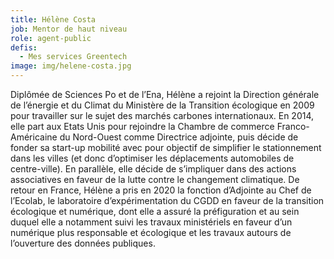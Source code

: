 ```yaml
---
title: Hélène Costa
job: Mentor de haut niveau
role: agent-public
defis:
  - Mes services Greentech
image: img/helene-costa.jpg
---
```

Diplômée de Sciences Po et de l’Ena, Hélène a rejoint la Direction générale de l’énergie et du Climat du Ministère de la Transition écologique en 2009 pour travailler sur le sujet des marchés carbones internationaux. En 2014, elle part aux Etats Unis pour rejoindre la Chambre de commerce Franco-Américaine du Nord-Ouest comme Directrice adjointe, puis décide de fonder sa start-up mobilité avec pour objectif de simplifier le stationnement dans les villes (et donc d’optimiser les déplacements automobiles de centre-ville). En parallèle, elle décide de s’impliquer dans des actions associatives en faveur de la lutte contre le changement climatique. De retour en France, Hélène a pris en 2020 la fonction d’Adjointe au Chef de l’Ecolab, le laboratoire d’expérimentation du CGDD en faveur de la transition écologique et numérique, dont elle a assuré la préfiguration et au sein duquel elle a notamment suivi les travaux ministériels en faveur d’un numérique plus responsable et écologique et les travaux autours de l’ouverture des données publiques.
